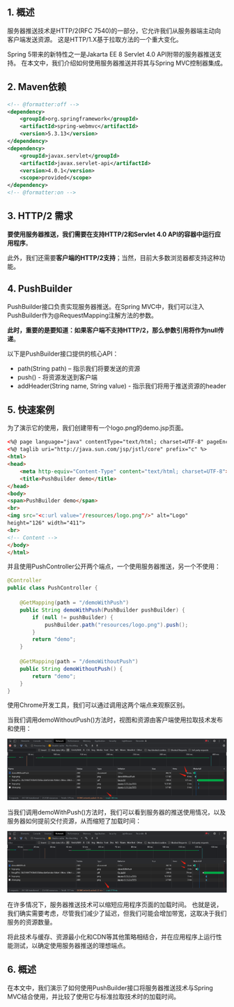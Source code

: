 ## 1. 概述

服务器推送技术是HTTP/2(RFC 7540)的一部分，它允许我们从服务器端主动向客户端发送资源。
这是HTTP/1.X基于拉取方法的一个重大变化。

Spring 5带来的新特性之一是Jakarta EE 8 Servlet 4.0 API附带的服务器推送支持。
在本文中，我们介绍如何使用服务器推送并将其与Spring MVC控制器集成。

## 2. Maven依赖

```xml
<!-- @formatter:off -->
<dependency>
    <groupId>org.springframework</groupId>
    <artifactId>spring-webmvc</artifactId>
    <version>5.3.13</version>
</dependency>
<dependency>
    <groupId>javax.servlet</groupId>
    <artifactId>javax.servlet-api</artifactId>
    <version>4.0.1</version>
    <scope>provided</scope>
</dependency>
<!-- @formatter:on -->
```

## 3. HTTP/2 需求

**要使用服务器推送，我们需要在支持HTTP/2和Servlet 4.0 API的容器中运行应用程序**。

此外，我们还需要**客户端的HTTP/2支持**；当然，目前大多数浏览器都支持这种功能。

## 4. PushBuilder

PushBuilder接口负责实现服务器推送。在Spring MVC中，我们可以注入PushBuilder作为@RequestMapping注解方法的参数。

**此时，重要的是要知道：如果客户端不支持HTTP/2，那么参数引用将作为null传递**。

以下是PushBuilder接口提供的核心API：

+ path(String path) – 指示我们将要发送的资源
+ push() - 将资源发送到客户端
+ addHeader(String name, String value) - 指示我们将用于推送资源的header

## 5. 快速案例

为了演示它的使用，我们创建带有一个logo.png的demo.jsp页面。

```html
<%@ page language="java" contentType="text/html; charset=UTF-8" pageEncoding="UTF-8" %>
<%@ taglib uri="http://java.sun.com/jsp/jstl/core" prefix="c" %>
<html>
<head>
    <meta http-equiv="Content-Type" content="text/html; charset=UTF-8">
    <title>PushBuilder demo</title>
</head>
<body>
<span>PushBuilder demo</span>
<br>
<img src="<c:url value="/resources/logo.png"/>" alt="Logo"
height="126" width="411">
<br>
<!-- Content -->
</body>
</html>
```

并且使用PushController公开两个端点，一个使用服务器推送，另一个不使用：

```java
@Controller
public class PushController {

    @GetMapping(path = "/demoWithPush")
    public String demoWithPush(PushBuilder pushBuilder) {
        if (null != pushBuilder) {
            pushBuilder.path("resources/logo.png").push();
        }
        return "demo";
    }

    @GetMapping(path = "/demoWithoutPush")
    public String demoWithoutPush() {
        return "demo";
    }
}
```

使用Chrome开发工具，我们可以通过调用这两个端点来观察区别。

当我们调用demoWithoutPush()方法时，视图和资源由客户端使用拉取技术发布和使用：

<img src="../assets/push1.png">

当我们调用demoWithPush()方法时，我们可以看到服务器的推送使用情况，以及服务器如何提前交付资源，从而缩短了加载时间：

<img src="../assets/push2.png">

在许多情况下，服务器推送技术可以缩短应用程序页面的加载时间。
也就是说，我们确实需要考虑，尽管我们减少了延迟，但我们可能会增加带宽，这取决于我们服务的资源数量。

将此技术与缓存、资源最小化和CDN等其他策略相结合，并在应用程序上运行性能测试，以确定使用服务器推送的理想端点。

## 6. 概述

在本文中，我们演示了如何使用PushBuilder接口将服务器推送技术与Spring MVC结合使用，并比较了使用它与标准拉取技术时的加载时间。